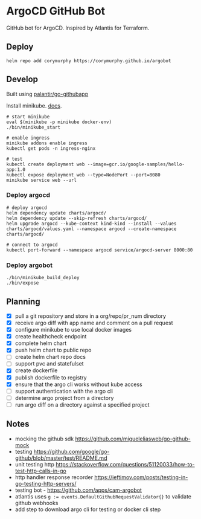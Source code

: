 # ArgoCD GitHub Bot

GitHub bot for ArgoCD. Inspired by Atlantis for Terraform.

## Deploy

```shell
helm repo add corymurphy https://corymurphy.github.io/argobot
```

## Develop

Built using [palantir/go-githubapp](https://github.com/palantir/go-githubapp)

Install minikube. [docs](https://minikube.sigs.k8s.io/docs/start/).

```shell
# start minikube
eval $(minikube -p minikube docker-env)
./bin/minikube_start

# enable ingress
minikube addons enable ingress
kubectl get pods -n ingress-nginx

# test
kubectl create deployment web --image=gcr.io/google-samples/hello-app:1.0
kubectl expose deployment web --type=NodePort --port=8080
minikube service web --url
```

### Deploy argocd

```shell
# deploy argocd
helm dependency update charts/argocd/
helm dependency update --skip-refresh charts/argocd/
helm upgrade argocd --kube-context kind-kind --install --values charts/argocd/values.yaml --namespace argocd --create-namespace charts/argocd/

# connect to argocd
kubectl port-forward --namespace argocd service/argocd-server 8000:80
```

### Deploy argobot

```shell
./bin/minikube_build_deploy
./bin/expose
```

## Planning

- [x] pull a git repository and store in a org/repo/pr_num directory
- [x] receive argo diff with app name and comment on a pull request
- [x] configure minikube to use local docker images
- [x] create healthcheck endpoint
- [x] complete helm chart
- [x] push helm chart to public repo
- [ ] create helm chart repo docs
- [ ] support pvc and statefulset
- [x] create dockerfile
- [x] publish dockerfile to registry
- [x] ensure that the argo cli works without kube access
- [ ] support authentication with the argo cli
- [ ] determine argo project from a directory
- [ ] run argo diff on a directory against a specified project

## Notes

- mocking the github sdk https://github.com/migueleliasweb/go-github-mock
- testing https://github.com/google/go-github/blob/master/test/README.md
- unit testing http https://stackoverflow.com/questions/51120033/how-to-test-http-calls-in-go
- http handler response recorder https://ieftimov.com/posts/testing-in-go-testing-http-servers/
- testing bot - https://github.com/apps/cam-argobot
- atlantis uses `g := events.DefaultGithubRequestValidator{}` to validate github webhooks
- add step to download argo cli for testing or docker cli step